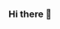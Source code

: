 ### Hi there 👋

<!--
**Yungmaniie/Yungmaniie** is a ✨ _special_ ✨ repository because its `README.md` (this file) appears on your GitHub profile.

Here are some ideas to get you started:

- 🔭 I’m currently working on ... My portfolio website
- 🌱 I’m currently learning ... JavaScript basics
- 👯 I’m looking to collaborate on ...
- 🤔 I’m looking for help with ... JavaScript and it's frameworks
- 💬 Ask me about ... Frontend development
- 📫 How to reach me: ... Tell: 09135038685
- 😄 Pronouns: ... Ahhyormede
- ⚡ Fun fact: ... Am a number 7 person and all my name has 7 letters
-->
